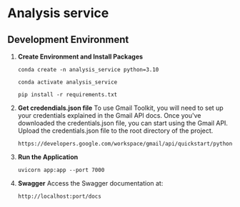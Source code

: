 # Analysis service

## Development Environment

1. **Create Environment and Install Packages**

   ```shell
   conda create -n analysis_service python=3.10
   ```

   ```shell
   conda activate analysis_service
   ```

   ```shell
   pip install -r requirements.txt
   ```

2. **Get credendials.json file**
   To use Gmail Toolkit, you will need to set up your credentials explained in the Gmail API docs. Once you've downloaded the credentials.json file, you can start using the Gmail API. Upload the credentials.json file to the root directory of the project.

   ```shell
   https://developers.google.com/workspace/gmail/api/quickstart/python#authorize_credentials_for_a_desktop_application
   ```

3. **Run the Application**

   ```shell
   uvicorn app:app --port 7000
   ```

4. **Swagger**
   Access the Swagger documentation at:

   ```shell
   http://localhost:port/docs
   ```
